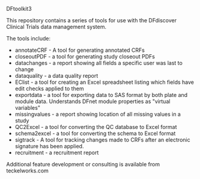 DFtoolkit3

This repository contains a series of tools for use with the DFdiscover
Clinical Trials data management system.

The tools include:

* annotateCRF - A tool for generating annotated CRFs
* closeoutPDF - a tool for generating study closeout PDFs
* datachanges - a report showing all fields a specific user was last to change
* dataquality - a data quality report
* EClist - a tool for creating an Excel spreadsheet listing which fields have
  edit checks applied to them
* exportdata - a tool for exporting data to SAS format by both plate and
  module data. Understands DFnet module properties as "virtual variables"
* missingvalues - a report showing location of all missing values in a study
* QC2Excel - a tool for converting the QC database to Excel format
* schema2excel - a tool for converting the schema to Excel format
* sigtrack - A tool for tracking changes made to CRFs after an electronic
  signature has been applied.
* recruitment - a recruitment report

Additional feature development or consulting is available from teckelworks.com
